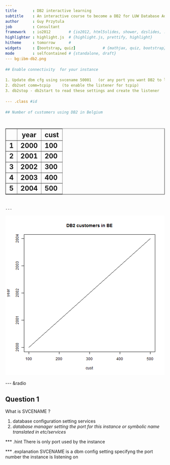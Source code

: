 ```yaml
---
title       : DB2 interactive learning 
subtitle    : An interactive course to become a DB2 for LUW Database Administrator
author      : Guy Przytula
job         : Consultant 
framework   : io2012        # {io2012, html5slides, shower, dzslides, ...}
highlighter : highlight.js  # {highlight.js, prettify, highlight}
hitheme     : tomorrow      # 
widgets     : [bootstrap, quiz]            # {mathjax, quiz, bootstrap}
mode        : selfcontained # {standalone, draft}
--- bg:ibm-db2.png

## Enable connectivity  for your instance

1. Update dbm cfg using svcename 50001   (or any port you want DB2 to listen on)
2. db2set comm=tcpip     (to enable the listener for tcpip)
3. db2stop - db2start to read these settings and create the listener

--- .class #id 

## Number of customers using DB2 in Belgium

```
## <!-- html table generated in R 3.1.1 by xtable 1.7-3 package -->
## <!-- Sat Aug 16 10:00:23 2014 -->
## <TABLE border=1>
## <TR> <TH>  </TH> <TH> year </TH> <TH> cust </TH>  </TR>
##   <TR> <TD align="right"> 1 </TD> <TD> 2000 </TD> <TD> 100 </TD> </TR>
##   <TR> <TD align="right"> 2 </TD> <TD> 2001 </TD> <TD> 200 </TD> </TR>
##   <TR> <TD align="right"> 3 </TD> <TD> 2002 </TD> <TD> 300 </TD> </TR>
##   <TR> <TD align="right"> 4 </TD> <TD> 2003 </TD> <TD> 400 </TD> </TR>
##   <TR> <TD align="right"> 5 </TD> <TD> 2004 </TD> <TD> 500 </TD> </TR>
##    </TABLE>
```

---
```


![plot of chunk unnamed-chunk-2](assets/fig/unnamed-chunk-2.png) 

--- &radio
## Question 1

What is SVCENAME ?

1. database configuration setting services
2. _database manager setting the port for this instance or symbolic name translated in etc/services_

*** .hint
There is only port used by the instance

*** .explanation
SVCENAME is a dbm config setting specifyng the port number the instance is listening on




